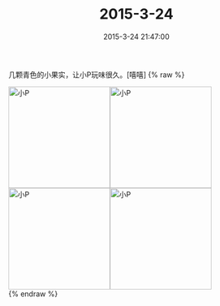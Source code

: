 ﻿---
title: "2015-3-24"
date: 2015-3-24 21:47:00
tags: 文字
categories: 爸爸
---
几颗青色的小果实，让小P玩味很久。[嘻嘻] 
{% raw %}
<div style="width:500 px">
<div style="float:left; width:100 px"><img src="/images/4065dfcbjw1eqh5lvw3t5j20xc18gqnd.jpg" width="200" alt="小P"></div>
<div style="float:left; width:100 px"><img src="/images/4065dfcbjw1eqh5lx9wibj20xc18gqnn.jpg" width="200" alt="小P"></div>
<div style="float:left; width:100 px"><img src="/images/4065dfcbjw1eqh5lz2iiij20xc18gkaq.jpg" width="200" alt="小P"></div>
<div style="float:left; width:100 px"><img src="/images/4065dfcbjw1eqh5m0m6e3j20xc18gnif.jpg" width="200" alt="小P"></div>
<div style="clear:both"></div>
</div>
{% endraw %}